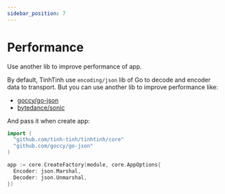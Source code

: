 ```yaml
---
sidebar_position: 7
---
```


# Performance

Use another lib to improve performance of app.

By default, TinhTinh use `encoding/json` lib of Go to decode and encoder data to transport. But you can use another lib to improve performance like:

- [goccy/go-json](https://github.com/goccy/go-json)
- [bytedance/sonic](https://github.com/bytedance/sonic)

And pass it when create app:

```go
import (
  "github.com/tinh-tinh/tinhtinh/core"
  "github.com/goccy/go-json"
)

app := core.CreateFactory(module, core.AppOptions{
  Encoder: json.Marshal,
  Decoder: json.Unmarshal,
})
```